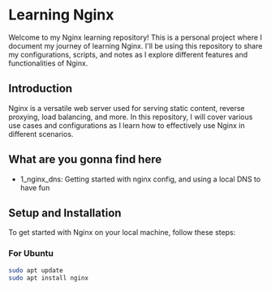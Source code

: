 # Learning Nginx

Welcome to my Nginx learning repository! This is a personal project where I document my journey of learning Nginx. I'll be using this repository to share my configurations, scripts, and notes as I explore different features and functionalities of Nginx.


## Introduction

Nginx is a versatile web server used for serving static content, reverse proxying, load balancing, and more. In this repository, I will cover various use cases and configurations as I learn how to effectively use Nginx in different scenarios.

## What are you gonna find here

 - 1_nginx_dns: Getting started with nginx config, and using a local DNS to have fun

## Setup and Installation

To get started with Nginx on your local machine, follow these steps:

### For Ubuntu

```bash
sudo apt update
sudo apt install nginx
